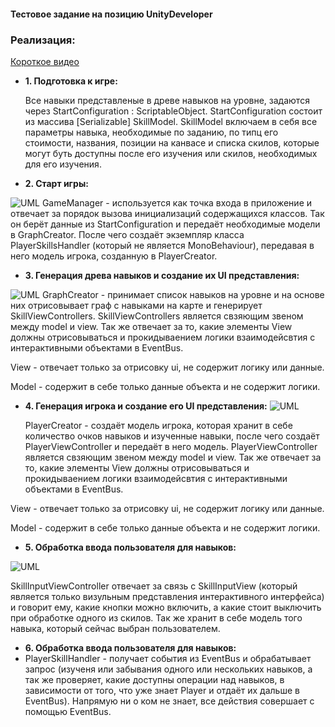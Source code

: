 #### Тестовое задание на позицию UnityDeveloper

### **Реализация:** 
[Короткое видео](https://youtu.be/aq1hMCqLWdE)

+ **1. Подготовка к игре:**

  Все навыки представленые в древе навыков на уровне, задаются через StartConfiguration : ScriptableObject. StartConfiguration состоит из массива [Serializable] SkillModel.
SkillModel включаем в себя все параметры навыка, необходимые по заданию, по типц его стоимости, названия, позиции на канвасе и списка скилов, которые могут буть доступны после
его изучения или скилов, необходимых для его изучения.

+ **2. Старт игры:**

![UML](https://user-images.githubusercontent.com/107647367/233989894-9d45bb17-b6c1-4155-ae37-45449bc4aaa1.png)
  GameManager - используется как точка входа в приложение и отвечает за порядок вызова инициализаций содержащихся классов. Так он берёт данные из StartConfiguration и передаёт необходимые модели в GraphCreator. После чего создаёт экземпляр класса PlayerSkillsHandler (который не является MonoBehaviour), передавая в него модель игрока, созданную в PlayerCreator.

+ **3. Генерация древа навыков и создание их UI представления:**

![UML](https://user-images.githubusercontent.com/107647367/233990929-ac81ca70-3bf7-4ef9-923a-ed97ea6afdd6.png)
  GraphCreator - принимает список навыков на уровне и на основе них отрисовывает граф с навыками на карте и генерирует SkillViewControllers. SkillViewControllers является свзяющим звеном между model и view. Так же отвечает за то, какие элементы View должны отрисовываться и прокидываением логики взаимодейсвтия с интерактивными объектами в EventBus. 

View - отвечает только за отрисовку ui, не содержит логику или данные.

Model - содержит в себе только данные объекта и не содержит логики.

+ **4. Генерация игрока и создание его UI представления:**
![UML](https://user-images.githubusercontent.com/107647367/233993179-a8876d53-4ee8-4600-bf9c-0a688afae4fe.png)
  
  PlayerCreator - создаёт модель игрока, которая хранит в себе количество очков навыков и изученные навыки, после чего создаёт PlayerViewController и передаёт в него модель. PlayerViewController является свзяющим звеном между model и view. Так же отвечает за то, какие элементы View должны отрисовываться и прокидываением логики взаимодейсвтия с интерактивными объектами в EventBus.
  
View - отвечает только за отрисовку ui, не содержит логику или данные.

Model - содержит в себе только данные объекта и не содержит логики.

+ **5. Обработка ввода пользователя для навыков:**

![UML](https://user-images.githubusercontent.com/107647367/233994810-972bcd3f-e262-4650-8e92-c1d90d1e7128.png)

SkillInputViewController отвечает за связь с SkillInputView (который является только визульным представления интерактивного интерфейса) и говорит ему, какие кнопки можно включить, а какие стоит выключить при обработке одного из скилов. Так же хранит в себе модель того навыка, который сейчас выбран пользователем.

+ **6. Обработка ввода пользователя для навыков:**
+ 
  PlayerSkillHandler - получает события из EventBus и обрабатывает запрос (изученя или забывания одного или нескольких навыков, а так же проверяет, какие доступны операции над навыков, в зависимости от того, что уже знает Player и отдаёт их дальше в EventBus). Напрямую ни о ком не знает, все действия совершает с помощью EventBus.


